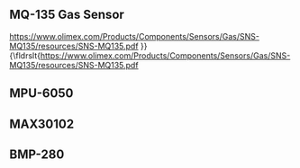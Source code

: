 ## MQ-135 Gas Sensor

 https://www.olimex.com/Products/Components/Sensors/Gas/SNS-MQ135/resources/SNS-MQ135.pdf }}{\fldrslt{https://www.olimex.com/Products/Components/Sensors/Gas/SNS-MQ135/resources/SNS-MQ135.pdf

## MPU-6050
## MAX30102
## BMP-280
